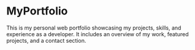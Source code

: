 # MyPortfolio
This is my personal web portfolio showcasing my projects, skills, and experience as a developer. It includes an overview of my work, featured projects, and a contact section.
